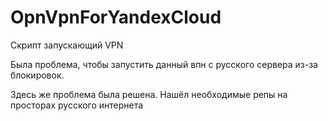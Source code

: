 # OpnVpnForYandexCloud
Скрипт запускающий VPN

Была проблема, чтобы запустить данный впн с русского сервера из-за блокировок.

Здесь же проблема была решена. Нашёл необходимые репы на просторах русского интернета
